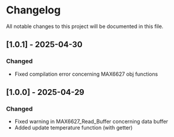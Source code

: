 # Changelog

All notable changes to this project will be documented in this file.

## [1.0.1] - 2025-04-30
### Changed
- Fixed compilation error concerning MAX6627 obj functions

## [1.0.0] - 2025-04-29
### Changed
- Fixed warning in MAX6627_Read_Buffer concerning data buffer
- Added update temperature function (with getter)